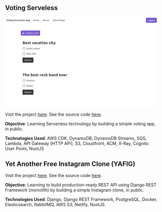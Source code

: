 ## Voting Serveless

![voting serverless](voting-serverless.png)

Visit the project [here]((https://vote.fadhil-blog.dev)). See the source code [here](https://github.com/sdil/voting-serverless-cdk).

**Objective**: Learning Serverless technology by building a simple voting app, in public.

**Technologies Used**: AWS CDK, DynamoDB, DynamoDB Streams, SQS, Lambda, API Gateway (HTTP API), S3, Cloudfront, ACM, X-Ray, Cognito User Pools, NuxtJS

## Yet Another Free Instagram Clone (YAFIG)

Visit the project [here]((https://yafig.fadhil-blog.dev)). See the source code [here](https://github.com/yafig/api-server-monolith).

**Objective**: Learning to build production-ready REST API using Django REST Framework (monolith) by building a simple Instagram clone, in public.

**Technologies Used**: Django, Django REST Framework, PostgreSQL, Docker, Elasticsearch, RabbitMQ, AWS S3, Netlify, NuxtJS.
